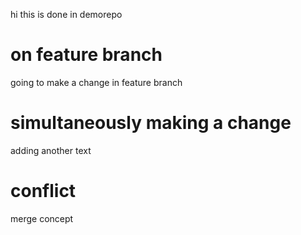 hi this is done in demorepo


# on feature branch
going to make a change in feature branch

# simultaneously making a change
adding another text

# conflict

merge concept
